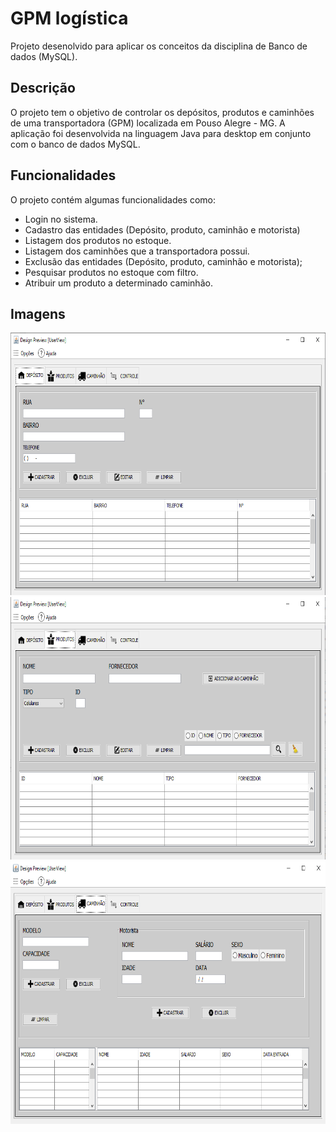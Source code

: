 # GPM logística
Projeto desenolvido para aplicar os conceitos da disciplina de Banco de dados (MySQL).

## Descrição
O projeto tem o objetivo de controlar os depósitos, produtos e caminhões de uma transportadora (GPM) localizada em Pouso Alegre - MG. A aplicação foi desenvolvida na linguagem Java para desktop em conjunto com o banco de dados MySQL.

## Funcionalidades
O projeto contém algumas funcionalidades como:
- Login no sistema.
- Cadastro das entidades (Depósito, produto, caminhão e motorista)
- Listagem dos produtos no estoque.
- Listagem dos caminhões que a transportadora possui.
- Exclusão das entidades (Depósito, produto, caminhão e motorista);
- Pesquisar produtos no estoque com filtro.
- Atribuir um produto a determinado caminhão.

## Imagens

<img src="https://github.com/jpgSouza/gpm-logistics/blob/master/screenshots/UserView.png" height="420" width="750">

<img src="https://github.com/jpgSouza/gpm-logistics/blob/master/screenshots/ProductView.png" height="420" width="750">

<img src="https://github.com/jpgSouza/gpm-logistics/blob/master/screenshots/TruckView.png" height="420" width="750">
